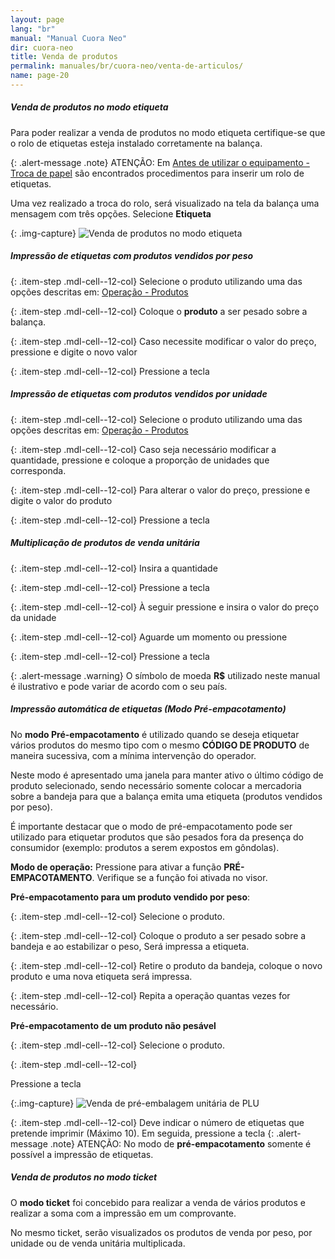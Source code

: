 ```yaml
---
layout: page
lang: "br"
manual: "Manual Cuora Neo"
dir: cuora-neo
title: Venda de produtos
permalink: manuales/br/cuora-neo/venta-de-articulos/
name: page-20
---
```

##### Venda de produtos no modo etiqueta
Para poder realizar a venda de produtos no modo etiqueta certifique-se que o rolo de etiquetas esteja instalado corretamente na balança. 

{: .alert-message .note}
ATENÇÃO: Em [Antes de utilizar o equipamento - Troca de papel](../cambio-de-papel/index.html "Antes de utilizar o equipamento - Troca de papel")  são encontrados procedimentos para inserir um rolo de etiquetas.

Uma vez realizado a troca do rolo, será visualizado na tela da balança uma mensagem com três opções. Selecione **Etiqueta**

{: .img-capture}
![Venda de produtos no modo etiqueta](../../../../images/br/cuora-neo/cuora-neo-ventaetiqueta1.png "Venda de produtos no modo etiqueta")

##### Impressão de etiquetas com produtos vendidos por peso

{: .item-step  .mdl-cell--12-col} 
Selecione o produto utilizando uma das opções descritas em: [Operação - Produtos](../articulos/index.html "Operação - Produtos")

{: .item-step  .mdl-cell--12-col} 
Coloque o **produto** a ser pesado sobre a balança.

{: .item-step  .mdl-cell--12-col} 
Caso necessite modificar o valor do preço, pressione <span class="systel-tecla-28"><span class="path1"></span><span class="path2"></span><span class="path3"></span><span class="path4"></span></span> e digite o novo valor

{: .item-step  .mdl-cell--12-col} 
Pressione a tecla <i class="systel-tecla-30 bg-2"></i>


##### Impressão de etiquetas com produtos vendidos por unidade

{: .item-step  .mdl-cell--12-col}
Selecione o produto utilizando uma das opções descritas em: [Operação - Produtos](../articulos/index.html "Operação - Produtos")

{: .item-step  .mdl-cell--12-col} 
Caso seja necessário modificar a quantidade, pressione <i class="systel-tecla-29"></i> e coloque a proporção de unidades que corresponda.

{: .item-step  .mdl-cell--12-col} 
Para alterar o valor do preço, pressione <span class="systel-tecla-28"><span class="path1"></span><span class="path2"></span><span class="path3"></span><span class="path4"></span></span> e digite o valor do produto 

{: .item-step  .mdl-cell--12-col} 
Pressione a tecla <i class="systel-tecla-30 bg-2"></i>

##### Multiplicação de produtos de venda unitária


{: .item-step  .mdl-cell--12-col} 
Insira a quantidade

{: .item-step  .mdl-cell--12-col} 
Pressione a tecla <i class="systel-tecla-29"></i>

{: .item-step  .mdl-cell--12-col} 
À seguir pressione <span class="systel-tecla-28"><span class="path1"></span><span class="path2"></span><span class="path3"></span><span class="path4"></span></span> e insira o valor do preço da unidade

{: .item-step  .mdl-cell--12-col} 
Aguarde um momento ou pressione <i class="systel-tecla-30 bg-2"></i>

{: .item-step  .mdl-cell--12-col} 
Pressione a tecla <i class="systel-tecla-30 bg-2"></i>

{: .alert-message .warning}
O símbolo de moeda **R$** utilizado neste manual é ilustrativo e pode variar de acordo com o seu país.

##### Impressão automática de etiquetas (Modo Pré-empacotamento)

No **modo Pré-empacotamento** é utilizado quando se deseja etiquetar vários produtos do mesmo tipo com o mesmo **CÓDIGO DE PRODUTO** de maneira sucessiva, com a mínima intervenção do operador.

Neste modo é apresentado uma janela para manter ativo o último código de produto selecionado, sendo necessário somente colocar a mercadoria sobre a bandeja para que a balança emita uma etiqueta (produtos vendidos por peso).

É importante destacar que o modo de pré-empacotamento pode ser utilizado para etiquetar produtos que são pesados fora da presença do consumidor (exemplo: produtos a serem expostos em gôndolas).


**Modo de operação:**
Pressione <i class="systel-tecla-3"></i> para ativar a função **PRÉ-EMPACOTAMENTO**. Verifique se a função foi ativada no visor.

**Pré-empacotamento para um produto vendido por peso**:

{: .item-step  .mdl-cell--12-col} 
Selecione o produto.

{: .item-step  .mdl-cell--12-col} 
Coloque o produto a ser pesado sobre a bandeja e ao estabilizar o peso, Será impressa a etiqueta.

{: .item-step  .mdl-cell--12-col} 
Retire o produto da bandeja, coloque o novo produto e uma nova etiqueta será impressa.

{: .item-step  .mdl-cell--12-col} 
Repita a operação quantas vezes for necessário.



**Pré-empacotamento de um produto não pesável**

{: .item-step  .mdl-cell--12-col} 
Selecione o produto.

{: .item-step .mdl-cell--12-col} 

Pressione a tecla <i class="systel-tecla-30 bg-2"></i>

{:.img-capture}
![Venda de pré-embalagem unitária de PLU](../../../../images/es/cuora-2/cuora-neo-ventaetiqueta2.png "Venda de pré-embalagem unitária de PLU")

{: .item-step .mdl-cell--12-col} 
Deve indicar o número de etiquetas que pretende imprimir (Máximo 10). Em seguida, pressione a tecla <i class="systel-tecla-30 bg-2"></i>
{: .alert-message .note}
ATENÇÃO: No modo de **pré-empacotamento** somente é possível a impressão de etiquetas.

##### Venda de produtos no modo ticket
O **modo ticket** foi concebido para realizar a venda de vários produtos e realizar a soma com a impressão em um comprovante.

No mesmo ticket, serão visualizados os produtos de venda por peso, por unidade ou de venda unitária multiplicada.
